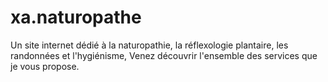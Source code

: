 # xa.naturopathe
Un site internet dédié à la naturopathie, la réflexologie plantaire, les randonnées et l'hygiénisme, Venez découvrir l'ensemble des services que je vous propose.
